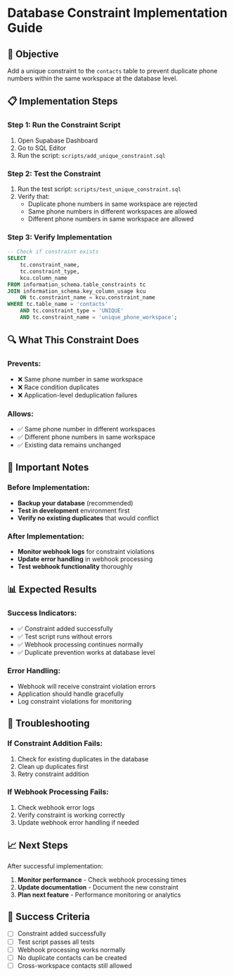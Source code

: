 # Database Constraint Implementation Guide

## 🎯 **Objective**
Add a unique constraint to the `contacts` table to prevent duplicate phone numbers within the same workspace at the database level.

## 📋 **Implementation Steps**

### **Step 1: Run the Constraint Script**
1. Open Supabase Dashboard
2. Go to SQL Editor
3. Run the script: `scripts/add_unique_constraint.sql`

### **Step 2: Test the Constraint**
1. Run the test script: `scripts/test_unique_constraint.sql`
2. Verify that:
   - Duplicate phone numbers in same workspace are rejected
   - Same phone numbers in different workspaces are allowed
   - Different phone numbers in same workspace are allowed

### **Step 3: Verify Implementation**
```sql
-- Check if constraint exists
SELECT 
    tc.constraint_name,
    tc.constraint_type,
    kcu.column_name
FROM information_schema.table_constraints tc
JOIN information_schema.key_column_usage kcu 
    ON tc.constraint_name = kcu.constraint_name
WHERE tc.table_name = 'contacts' 
    AND tc.constraint_type = 'UNIQUE'
    AND tc.constraint_name = 'unique_phone_workspace';
```

## 🔍 **What This Constraint Does**

### **Prevents:**
- ❌ Same phone number in same workspace
- ❌ Race condition duplicates
- ❌ Application-level deduplication failures

### **Allows:**
- ✅ Same phone number in different workspaces
- ✅ Different phone numbers in same workspace
- ✅ Existing data remains unchanged

## 🚨 **Important Notes**

### **Before Implementation:**
- **Backup your database** (recommended)
- **Test in development** environment first
- **Verify no existing duplicates** that would conflict

### **After Implementation:**
- **Monitor webhook logs** for constraint violations
- **Update error handling** in webhook processing
- **Test webhook functionality** thoroughly

## 📊 **Expected Results**

### **Success Indicators:**
- ✅ Constraint added successfully
- ✅ Test script runs without errors
- ✅ Webhook processing continues normally
- ✅ Duplicate prevention works at database level

### **Error Handling:**
- Webhook will receive constraint violation errors
- Application should handle gracefully
- Log constraint violations for monitoring

## 🔧 **Troubleshooting**

### **If Constraint Addition Fails:**
1. Check for existing duplicates in the database
2. Clean up duplicates first
3. Retry constraint addition

### **If Webhook Processing Fails:**
1. Check webhook error logs
2. Verify constraint is working correctly
3. Update webhook error handling if needed

## 📈 **Next Steps**

After successful implementation:
1. **Monitor performance** - Check webhook processing times
2. **Update documentation** - Document the new constraint
3. **Plan next feature** - Performance monitoring or analytics

## 🎯 **Success Criteria**

- [ ] Constraint added successfully
- [ ] Test script passes all tests
- [ ] Webhook processing works normally
- [ ] No duplicate contacts can be created
- [ ] Cross-workspace contacts still allowed

